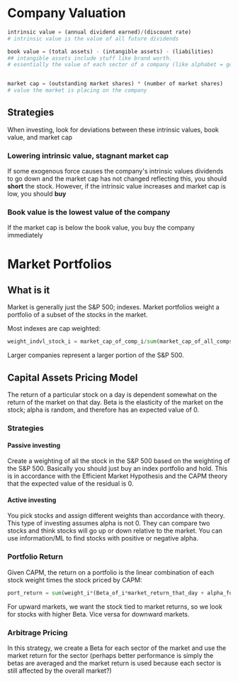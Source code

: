 # Company Valuation

```python
intrinsic value = (annual dividend earned)/(discount rate)
# intrinsic value is the value of all future dividends

book value = (total assets) - (intangible assets) - (liabilities) 
## intangible assets include stuff like brand worth.
# essentially the value of each sector of a company (like alphabet = google + google maps + ... + waymo) 


market cap = (outstanding market shares) * (number of market shares)
# value the market is placing on the company
```

## Strategies
When investing, look for deviations between these intrinsic values, book value, and market cap

### Lowering intrinsic value, stagnant market cap
If some exogenous force causes the company's intrinsic values  dividends to go down and the market cap has not changed
reflecting this, you should **short** the stock. However, if the intrinsic value increases and market cap is low, you should **buy**

### Book value is the lowest value of the company
If the market cap is below the book value, you buy the company immediately


# Market Portfolios

## What is it
Market is generally just the S&P 500; indexes. Market portfolios weight a portfolio of a subset of the stocks in the market.

Most indexes are cap weighted:

```python
weight_indvl_stock_i = market_cap_of_comp_i/sum(market_cap_of_all_comps)
```
Larger companies represent a larger portion of the S&P 500. 

## Capital Assets Pricing Model

The return of a particular stock on a day is dependent somewhat on the return of the market on that day.
Beta is the elasticity of the market on the stock; alpha is random, and therefore has an expected value of 0.

### Strategies

#### Passive investing
Create a weighting of all the stock in the S&P 500 based on the weighting of the S&P 500. Basically you should just buy an index portfolio and hold. This is in accordance with the Efficient Market Hypothesis and the CAPM theory that the expected value of the residual is 0.

#### Active investing
You pick stocks and assign different weights than accordance with theory. This type of investing assumes alpha is not 0.
They can compare two stocks and think stocks will go up or down relative to the market.
You can use information/ML to find stocks with positive or negative alpha.

### Portfolio Return

Given CAPM, the return on a portfolio is the linear combination of each stock weight times the stock priced by CAPM:

```python
port_return = sum(weight_i*(Beta_of_i*market_return_that_day + alpha_for_stock_i_that_day))
```

For upward markets, we want the stock tied to market returns, so we look for stocks with higher Beta.
Vice versa for downward markets.

### Arbitrage Pricing

In this strategy, we create a Beta for each sector of the market and use the market return for the sector
(perhaps better performance is simply the betas are averaged and the market return is used because each
sector is still affected by the overall market?)


